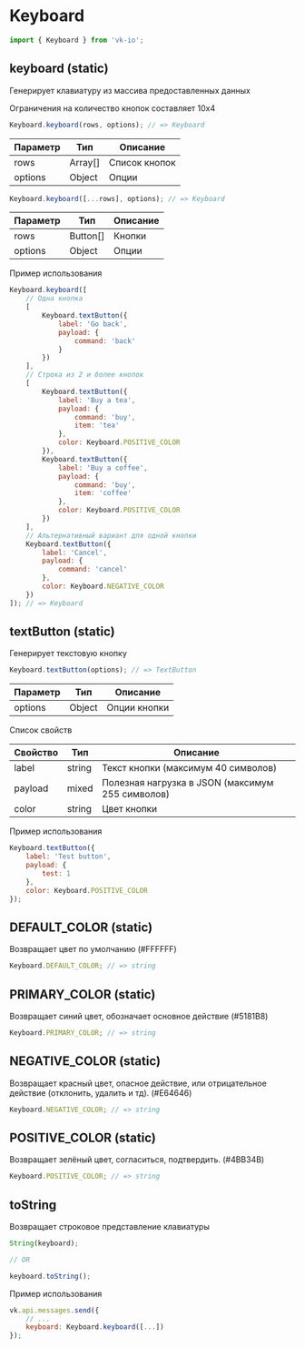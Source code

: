 # Keyboard

```js
import { Keyboard } from 'vk-io';
```

## keyboard (static)

Генерирует клавиатуру из массива предоставленных данных

Ограничения на количество кнопок составляет 10x4

```js
Keyboard.keyboard(rows, options); // => Keyboard
```

| Параметр | Тип     | Описание      |
|----------|---------|---------------|
| rows     | Array[] | Список кнопок |
| options  | Object  | Опции        |

```js
Keyboard.keyboard([...rows], options); // => Keyboard
```

| Параметр | Тип      | Описание |
|----------|----------|----------|
| rows     | Button[] | Кнопки   |
| options  | Object   | Опции    |

Пример использования

```js
Keyboard.keyboard([
	// Одна кнопка
	[
		Keyboard.textButton({
			label: 'Go back',
			payload: {
				command: 'back'
			}
		})
	],
	// Строка из 2 и более кнопок
	[
		Keyboard.textButton({
			label: 'Buy a tea',
			payload: {
				command: 'buy',
				item: 'tea'
			},
			color: Keyboard.POSITIVE_COLOR
		}),
		Keyboard.textButton({
			label: 'Buy a coffee',
			payload: {
				command: 'buy',
				item: 'coffee'
			},
			color: Keyboard.POSITIVE_COLOR
		})
	],
	// Альтернативный вариант для одной кнопки
	Keyboard.textButton({
		label: 'Cancel',
		payload: {
			command: 'cancel'
		},
		color: Keyboard.NEGATIVE_COLOR
	})
]); // => Keyboard
```

## textButton (static)

Генерирует текстовую кнопку

```js
Keyboard.textButton(options); // => TextButton
```

| Параметр | Тип    | Описание     |
|----------|--------|--------------|
| options  | Object | Опции кнопки |

Список свойств

| Свойство | Тип    | Описание                                         |
|----------|--------|--------------------------------------------------|
| label    | string | Текст кнопки (максимум 40 символов)              |
| payload  | mixed  | Полезная нагрузка в JSON (максимум 255 символов) |
| color    | string | Цвет кнопки                                      |

Пример использования

```js
Keyboard.textButton({
	label: 'Test button',
	payload: {
		test: 1
	},
	color: Keyboard.POSITIVE_COLOR
});
```

## DEFAULT_COLOR (static)

Возвращает цвет по умолчанию (#FFFFFF)

```js
Keyboard.DEFAULT_COLOR; // => string
```

## PRIMARY_COLOR (static)

Возвращает синий цвет, обозначает основное действие (#5181B8)

```js
Keyboard.PRIMARY_COLOR; // => string
```

## NEGATIVE_COLOR (static)

Возвращает красный цвет, опасное действие, или отрицательное действие (отклонить, удалить и тд). (#E64646)

```js
Keyboard.NEGATIVE_COLOR; // => string
```

## POSITIVE_COLOR (static)

Возвращает зелёный цвет, согласиться, подтвердить. (#4BB34B)

```js
Keyboard.POSITIVE_COLOR; // => string
```

## toString
Возвращает строковое представление клавиатуры

```js
String(keyboard);

// OR

keyboard.toString();
```

Пример использования

```js
vk.api.messages.send({
	// ...
	keyboard: Keyboard.keyboard([...])
});
```

